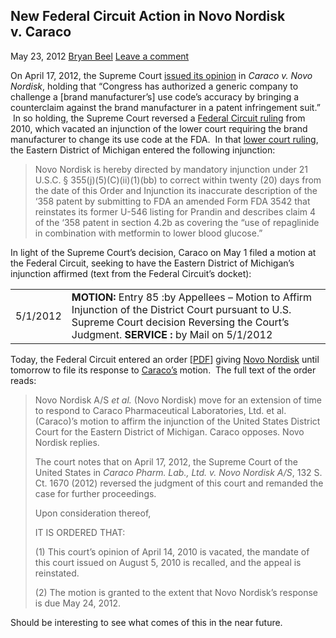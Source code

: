 New Federal Circuit Action in Novo Nordisk v. Caraco
----------------------------------------------------

May 23, 2012 [Bryan
Beel](https://37thoughts.wordpress.com/author/37thoughts/) [Leave a
comment](#respond)

On April 17, 2012, the Supreme Court [issued its
opinion](http://scholar.google.com/scholar_case?case=6130306059465744559)
in *Caraco v. Novo Nordisk*, holding that “Congress has authorized a
generic company to challenge a \[brand manufacturer’s\] use code’s
accuracy by bringing a counterclaim against the brand manufacturer in a
patent infringement suit.”  In so holding, the Supreme Court reversed
a [Federal Circuit
ruling](http://scholar.google.com/scholar_case?case=12665575272697438480) from
2010, which vacated an injunction of the lower court requiring the brand
manufacturer to change its use code at the FDA.  In that [lower court
ruling](http://scholar.google.com/scholar_case?case=4229984110371523232),
the Eastern District of Michigan entered the following injunction:

> Novo Nordisk is hereby directed by mandatory injunction under 21
> U.S.C. § 355(j)(5)(C)(ii)(1)(bb) to correct within twenty (20) days
> from the date of this Order and Injunction its inaccurate description
> of the ‘358 patent by submitting to FDA an amended Form FDA 3542 that
> reinstates its former U-546 listing for Prandin and describes claim 4
> of the ‘358 patent in section 4.2b as covering the “use of repaglinide
> in combination with metformin to lower blood glucose.”

In light of the Supreme Court’s decision, Caraco on May 1 filed a motion
at the Federal Circuit, seeking to have the Eastern District of
Michigan’s injunction affirmed (text from the Federal Circuit’s docket):

<table>
<tbody>
<tr class="odd">
<td>5/1/2012</td>
<td><strong>MOTION: </strong>Entry 85 :by Appellees – Motion to Affirm Injunction of the District Court pursuant to U.S. Supreme Court decision Reversing the Court’s Judgment. <strong>SERVICE :</strong> by Mail on 5/1/2012</td>
</tr>
</tbody>
</table>

Today, the Federal Circuit entered an order
\[[PDF](http://www.cafc.uscourts.gov/images/stories/opinions-orders/10-1001%20order.pdf)\]
giving [Novo Nordisk](www.novonordisk.com/) until tomorrow to file its
response to [Caraco’s](www.caraco.com/) motion.  The full text of the
order reads:

> Novo Nordisk A/S *et al.* (Novo Nordisk) move for an extension of time
> to respond to Caraco Pharmaceutical Laboratories, Ltd. et al.
> (Caraco)’s motion to affirm the injunction of the United States
> District Court for the Eastern District of Michigan. Caraco opposes.
> Novo Nordisk replies.
>
> The court notes that on April 17, 2012, the Supreme Court of the
> United States in *Caraco Pharm. Lab., Ltd. v. Novo Nordisk A/S*, 132
> S. Ct. 1670 (2012) reversed the judgment of this court and remanded
> the case for further proceedings.
>
> Upon consideration thereof,
>
> IT IS ORDERED THAT:
>
> (1) This court’s opinion of April 14, 2010 is vacated, the mandate of
> this court issued on August 5, 2010 is recalled, and the appeal is
> reinstated.
>
> (2) The motion is granted to the extent that Novo Nordisk’s response
> is due May 24, 2012.

Should be interesting to see what comes of this in the near future.




